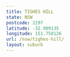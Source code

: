 ```yaml
---
title: TIGHES HILL
state: NSW
postcode: 2297
latitude: -32.909135
longitude: 151.750126
url: /nsw/tighes-hill/
layout: suburb
---
```

